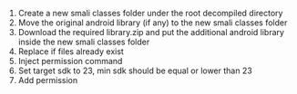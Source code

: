 1. Create a new smali classes folder under the root decompiled directory
2. Move the original android library (if any) to the new smali classes folder
3. Download the required library.zip and put the additional android library inside the new smali classes folder
4. Replace if files already exist
5. Inject permission command
6. Set target sdk to 23, min sdk should be equal or lower than 23
7. Add permission <uses-permission android:name="android.permission.WRITE_EXTERNAL_STORAGE"/>
